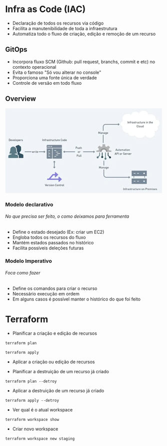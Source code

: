 # Infra as Code (IAC)

- Declaração de todos os recursos via código
- Facilita a manutenibilidade de toda a infraestrutura
- Automatiza todo o fluxo de criação, edição e remoção de um recurso

## GitOps

- Incorpora fluxo SCM (Github: pull request, branchs, commit e etc) no contexto operacional
- Evita o famoso "Só vou alterar no console"
- Proporciona uma fonte única de verdade
- Controle de versão em todo fluxo

## Overview

![overview](./images/overview.png)

### Modelo declarativo
###### No que precisa ser feito, o como deixamos para ferramenta

- Define o estado desejado (Ex: criar um EC2)
- Engloba todos os recursos do fluxo
- Mantém estados passados no histórico
- Facilita possíveis deleções futuras

### Modelo Imperativo
###### Foca como fazer

- Define os comandos para criar o recurso
- Necessário execução em ordem
- Em alguns casos é possível manter o histórico do que foi feito

# Terraform

- Planificar a criação e edição de recursos
```
terraform plan
```
```
terraform apply
```
- Aplicar a criação ou edição de recursos

- Planificar a destruição de um recurso já criado
```
terraform plan --detroy
```
- Aplicar a destruição de um recurso já criado
```
terraform apply --detroy
```

- Ver qual é o atual workspace
```
terraform workspace show
```

- Criar novo workspace
```
terraform workspace new staging
```